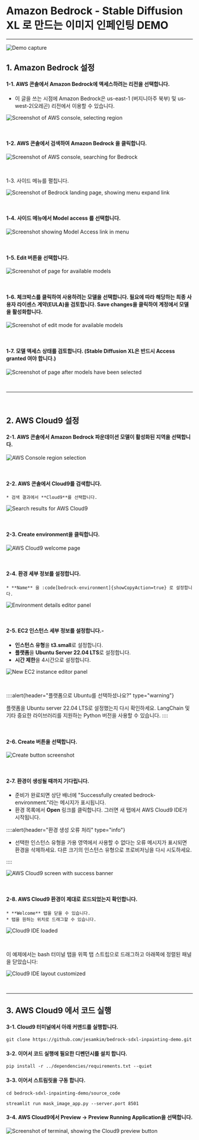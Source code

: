 # Amazon Bedrock - Stable Diffusion XL 로 만드는 이미지 인페인팅 DEMO

---

![Demo capture](/img/demo-capture1.png)


## 1. Amazon Bedrock 설정

#### 1-1. AWS 콘솔에서 Amazon Bedrock에 액세스하려는 리전을 선택합니다.

- 이 글을 쓰는 시점에 Amazon Bedrock은 us-east-1 (버지니아주 북부) 및 us-west-2(오레곤) 리전에서 이용할 수 있습니다.


![Screenshot of AWS console, selecting region](/img/bedrock-setup/region-selection.png)




&nbsp;

#### 1-2. AWS 콘솔에서 검색하여 **Amazon Bedrock** 을 클릭합니다.


![Screenshot of AWS console, searching for Bedrock](/img/bedrock-setup/bedrock-search.png)



&nbsp;

1-3. 사이드 메뉴를 펼칩니다.

![Screenshot of Bedrock landing page, showing menu expand link](/img/bedrock-setup/bedrock-menu-expand.png)


&nbsp;

#### 1-4. 사이드 메뉴에서 **Model access** 를 선택합니다.

![Screenshot showing Model Access link in menu](/img/bedrock-setup/model-access-link.png)



&nbsp;

#### 1-5. **Edit** 버튼을 선택합니다.


![Screenshot of page for available models](/img/bedrock-setup/model-access-view.png)



&nbsp;

#### 1-6. 체크박스를 클릭하여 사용하려는 모델을 선택합니다. 필요에 따라 해당하는 최종 사용자 라이센스 계약(EULA)을 검토합니다. **Save changes**을 클릭하여 계정에서 모델을 활성화합니다.

![Screenshot of edit mode for available models](/img/bedrock-setup/model-access-edit.png)



&nbsp;

#### 1-7. 모델 액세스 상태를 검토합니다. (Stable Diffusion XL은 반드시 Access granted 여야 합니다.)


![Screenshot of page after models have been selected](/img/bedrock-setup/model-access-complete.png)

&nbsp;



---

&nbsp;



## 2. AWS Cloud9 설정



#### 2-1. AWS 콘솔에서 Amazon Bedrock 파운데이션 모델이 활성화된 지역을 선택합니다.


![AWS Console region selection](/img/cloud9-setup/region-selection.png)

&nbsp;


#### 2-2. AWS 콘솔에서 **Cloud9**를 검색합니다.

    * 검색 결과에서 **Cloud9**를 선택합니다.

![Search results for AWS Cloud9](/img/cloud9-setup/search-cloud9.png)

&nbsp;


#### 2-3. **Create environment**을 클릭합니다.

![AWS Cloud9 welcome page](/img/cloud9-setup/cloud9-welcome.png)

&nbsp;


#### 2-4. 환경 세부 정보를 설정합니다.

	* **Name** 을 :code[bedrock-environment]{showCopyAction=true} 로 설정합니다.



![Environment details editor panel](/img/cloud9-setup/environment-details.png)

&nbsp;

#### 2-5.  EC2 인스턴스 세부 정보를 설정합니다.-
- **인스턴스 유형**을 **t3.small**로 설정합니다.
- **플랫폼**을 **Ubuntu Server 22.04 LTS**로 설정합니다.
- **시간 제한**을 4시간으로 설정합니다.

![New EC2 instance editor panel](/img/cloud9-setup/cloud9-ubuntu-instance.png)




&nbsp;


::::alert{header="플랫폼으로 Ubuntu를 선택하셨나요?" type="warning"}

플랫폼을 Ubuntu server 22.04 LTS로 설정했는지 다시 확인하세요. LangChain 및 기타 중요한 라이브러리를 지원하는 Python 버전을 사용할 수 있습니다. 
::::



&nbsp;

#### 2-6. **Create** 버튼을 선택합니다.

![Create button screenshot](/img/cloud9-setup/create-button.png)

&nbsp;

#### 2-7. 환경이 생성될 때까지 기다립니다.

- 준비가 완료되면 상단 배너에 "Successfully created bedrock-environment."라는 메시지가 표시됩니다.
- 환경 목록에서 **Open** 링크를 클릭합니다. 그러면 새 탭에서 AWS Cloud9 IDE가 시작됩니다.

::::alert{header="환경 생성 오류 처리" type="info"}

* 선택한 인스턴스 유형을 가용 영역에서 사용할 수 없다는 오류 메시지가 표시되면 환경을 삭제하세요. 다른 크기의 인스턴스 유형으로 프로비저닝을 다시 시도하세요.


::::


![AWS Cloud9 screen with success banner](/img/cloud9-setup/cloud9-ready.png)

&nbsp;

#### 2-8. AWS Cloud9 환경이 제대로 로드되었는지 확인합니다.
	* **Welcome** 탭을 닫을 수 있습니다.
	* 탭을 원하는 위치로 드래그할 수 있습니다.

![Cloud9 IDE loaded](/img/cloud9-setup/cloud9-ide.png)

&nbsp;

이 예제에서는 bash 터미널 탭을 위쪽 탭 스트립으로 드래그하고 아래쪽에 정렬된 패널을 닫았습니다:

![Cloud9 IDE layout customized](/img/cloud9-setup/cloud9-panels.png)

&nbsp;

---

## 3. AWS Cloud9 에서 코드 실행

#### 3-1. Cloud9 터미널에서 아래 커맨드를 실행합니다.
```
git clone https://github.com/jesamkim/bedrock-sdxl-inpainting-demo.git

```

#### 3-2. 이어서 코드 실행에 필요한 디펜던시를 설치 합니다.
```
pip install -r ../dependencies/requirements.txt --quiet
```

#### 3-3. 이어서 스트림릿을 구동 합니다.
```
cd bedrock-sdxl-inpainting-demo/source_code

streamlit run mask_image_app.py --server.port 8501
```

#### 3-4. AWS Cloud9에서 **Preview** -> **Preview Running Application**을 선택합니다.
![Screenshot of terminal, showing the Cloud9 preview button](/img/cloud9-setup/cloud9-preview.png)
